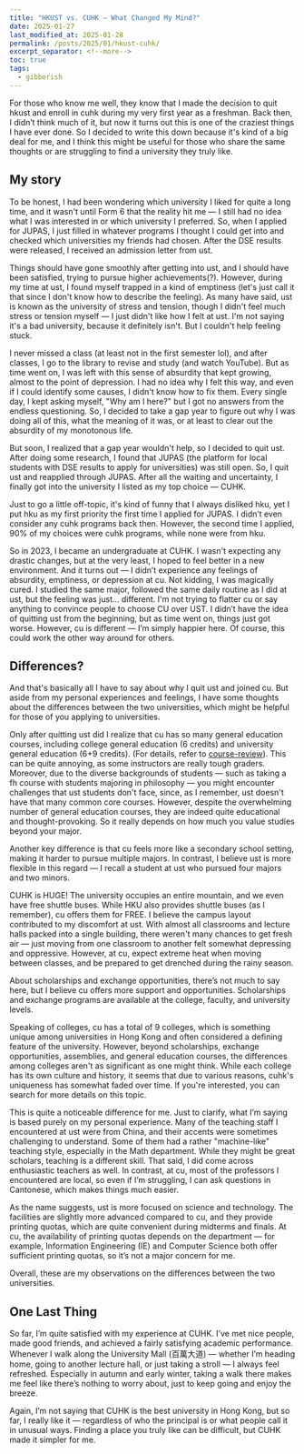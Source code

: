 ```yaml
---
title: "HKUST vs. CUHK – What Changed My Mind?"
date: 2025-01-27
last_modified_at: 2025-01-28
permalink: /posts/2025/01/hkust-cuhk/
excerpt_separator: <!--more-->
toc: true
tags:
  - gibberish
---
```


For those who know me well, they know that I made the decision to quit hkust and enroll in cuhk during my very first year as a freshman.<!--more--> Back then, I didn’t think much of it, but now it turns out this is one of the craziest things I have ever done. So I decided to write this down because it's kind of a big deal for me, and I think this might be useful for those who share the same thoughts or are struggling to find a university they truly like.

## My story

To be honest, I had been wondering which university I liked for quite a long time, and it wasn't until Form 6 that the reality hit me — I still had no idea what I was interested in or which university I preferred. So, when I applied for JUPAS, I just filled in whatever programs I thought I could get into and checked which universities my friends had chosen. After the DSE results were released, I received an admission letter from ust.

Things should have gone smoothly after getting into ust, and I should have been satisfied, trying to pursue higher achievements(?). However, during my time at ust, I found myself trapped in a kind of emptiness (let's just call it that since I don't know how to describe the feeling). As many have said, ust is known as the university of stress and tension, though I didn't feel much stress or tension myself — I just didn't like how I felt at ust. I'm not saying it's a bad university, because it definitely isn't. But I couldn't help feeling stuck.

I never missed a class (at least not in the first semester lol), and after classes, I go to the library to revise and study (and watch YouTube). But as time went on, I was left with this sense of absurdity that kept growing, almost to the point of depression. I had no idea why I felt this way, and even if I could identify some causes, I didn't know how to fix them. Every single day, I kept asking myself, "Why am I here?" but I got no answers from the endless questioning. So, I decided to take a gap year to figure out why I was doing all of this, what the meaning of it was, or at least to clear out the absurdity of my monotonous life.

But soon, I realized that a gap year wouldn't help, so I decided to quit ust. After doing some research, I found that JUPAS (the platform for local students with DSE results to apply for universities) was still open. So, I quit ust and reapplied through JUPAS. After all the waiting and uncertainty, I finally got into the university I listed as my top choice — CUHK.

Just to go a little off-topic, it's kind of funny that I always disliked hku, yet I put hku as my first priority the first time I applied for JUPAS. I didn’t even consider any cuhk programs back then. However, the second time I applied, 90% of my choices were cuhk programs, while none were from hku.

So in 2023, I became an undergraduate at CUHK. I wasn't expecting any drastic changes, but at the very least, I hoped to feel better in a new environment. And it turns out — I didn’t experience any feelings of absurdity, emptiness, or depression at cu. Not kidding, I was magically cured. I studied the same major, followed the same daily routine as I did at ust, but the feeling was just... different. I'm not trying to flatter cu or say anything to convince people to choose CU over UST. I didn’t have the idea of quitting ust from the beginning, but as time went on, things just got worse. However, cu is different — I’m simply happier here. Of course, this could work the other way around for others. 

## Differences?

And that's basically all I have to say about why I quit ust and joined cu. But aside from my personal experiences and feelings, I have some thoughts about the differences between the two universities, which might be helpful for those of you applying to universities.

Only after quitting ust did I realize that cu has so many general education courses, including college general education (6 credits) and university general education (6+9 credits). (For details, refer to [course-review](/posts/2024/11/course-review/)). This can be quite annoying, as some instructors are really tough graders. Moreover, due to the diverse backgrounds of students — such as taking a fh course with students majoring in philosophy — you might encounter challenges that ust students don't face, since, as I remember, ust doesn't have that many common core courses. However, despite the overwhelming number of general education courses, they are indeed quite educational and thought-provoking. So it really depends on how much you value studies beyond your major.

Another key difference is that cu feels more like a secondary school setting, making it harder to pursue multiple majors. In contrast, I believe ust is more flexible in this regard — I recall a student at ust who pursued four majors and two minors.

CUHK is HUGE! The university occupies an entire mountain, and we even have free shuttle buses. While HKU also provides shuttle buses (as I remember), cu offers them for FREE. I believe the campus layout contributed to my discomfort at ust. With almost all classrooms and lecture halls packed into a single building, there weren't many chances to get fresh air — just moving from one classroom to another felt somewhat depressing and oppressive. However, at cu, expect extreme heat when moving between classes, and be prepared to get drenched during the rainy season.

About scholarships and exchange opportunities, there’s not much to say here, but I believe cu offers more support and opportunities. Scholarships and exchange programs are available at the college, faculty, and university levels.

Speaking of colleges, cu has a total of 9 colleges, which is something unique among universities in Hong Kong and often considered a defining feature of the university. However, beyond scholarships, exchange opportunities, assemblies, and general education courses, the differences among colleges aren't as significant as one might think. While each college has its own culture and history, it seems that due to various reasons, cuhk's uniqueness has somewhat faded over time. If you're interested, you can search for more details on this topic.

This is quite a noticeable difference for me. Just to clarify, what I’m saying is based purely on my personal experience. Many of the teaching staff I encountered at ust were from China, and their accents were sometimes challenging to understand. Some of them had a rather "machine-like" teaching style, especially in the Math department. While they might be great scholars, teaching is a different skill. That said, I did come across enthusiastic teachers as well. In contrast, at cu, most of the professors I encountered are local, so even if I’m struggling, I can ask questions in Cantonese, which makes things much easier.

As the name suggests, ust is more focused on science and technology. The facilities are slightly more advanced compared to cu, and they provide printing quotas, which are quite convenient during midterms and finals. At cu, the availability of printing quotas depends on the department — for example, Information Engineering (IE) and Computer Science both offer sufficient printing quotas, so it’s not a major concern for me.

Overall, these are my observations on the differences between the two universities.

## One Last Thing

So far, I’m quite satisfied with my experience at CUHK. I’ve met nice people, made good friends, and achieved a fairly satisfying academic performance. Whenever I walk along the University Mall (百萬大道) — whether I’m heading home, going to another lecture hall, or just taking a stroll — I always feel refreshed. Especially in autumn and early winter, taking a walk there makes me feel like there’s nothing to worry about, just to keep going and enjoy the breeze.

Again, I’m not saying that CUHK is the best university in Hong Kong, but so far, I really like it — regardless of who the principal is or what people call it in unusual ways. Finding a place you truly like can be difficult, but CUHK made it simpler for me.